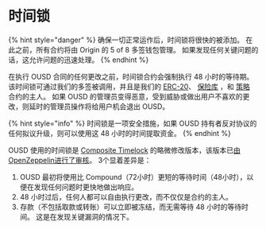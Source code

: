 # 时间锁

{% hint style="danger" %}
确保一切正常运作后，时间锁将很快的被添加。 在此之前，所有合约将由 Origin 的 5 of 8 多签钱包管理。 如果发现任何关键问题的话，这允许问题的迅速处理。
{% endhint %}

在执行 OUSD 合同的任何更改之前，时间锁合约会强制执行 48 小时的等待期。 该时间锁可通过我们的多签被调用，并且是我们的 [ERC-20](../erc-20.md)、 [保险库](vault.md) ，和 [策略](strategies.md) 合约的主人。 如果 OUSD 的管理员变得恶意，受到威胁或做出用户不喜欢的更改，则延时的管理员操作将给用户机会退出 OUSD。

{% hint style="info" %}
时间锁是一项安全措施，如果 OUSD 持有者反对协议的任何拟议升级，则可以使用这 48 小时的时间提取资金。
{% endhint %}

OUSD 使用的时间锁是 [Composite Timelock](https://compound.finance/docs/governance) 的略微修改版本，该版本已[由OpenZeppelin进行了审核](https://blog.openzeppelin.com/compound-finance-patch-audit/)。 3个显着差异是：

1. OUSD 最初将使用比 Compound（72小时）更短的等待时间（48小时），以便在发现任何问题时更快地做出响应。
2. 48 小时过后，任何人都可以自由执行更改，而不仅仅是合约的主人。
3. 存款（不包括取款或转账）可以立即被冻结，而无需等待 48 小时的等待时间。 这是在发现关键漏洞的情况下。






